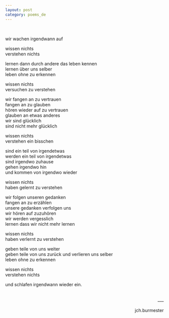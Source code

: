 ```yaml
---
layout: post
category: poems_de
---
```


<br />

wir wachen irgendwann auf

wissen nichts<br />
verstehen nichts

lernen dann durch andere das leben kennen<br />
lernen über uns selber<br />
leben ohne zu erkennen

wissen nichts<br />
versuchen zu verstehen

wir fangen an zu vertrauen<br />
fangen an zu glauben<br />
hören wieder auf zu vertrauen<br />
glauben an etwas anderes<br />
wir sind glücklich<br />
sind nicht mehr glücklich

wissen nichts<br />
verstehen ein bisschen

sind ein teil von irgendetwas<br />
werden ein teil von irgendetwas<br />
sind irgendwo zuhause<br />
gehen irgendwo hin<br />
und kommen von irgendwo wieder

wissen nichts<br />
haben gelernt zu verstehen

wir folgen unseren gedanken<br />
fangen an zu erzählen<br />
unsere gedanken verfolgen uns<br />
wir hören auf zuzuhören<br />
wir werden vergesslich<br />
lernen dass wir nicht mehr lernen

wissen nichts<br />
haben verlernt zu verstehen

geben teile von uns weiter<br />
geben teile von uns zurück und verlieren uns selber<br />
leben ohne zu erkennen

wissen nichts<br />
verstehen nichts

und schlafen irgendwann wieder ein.

<br />
<div align="right">___</div><br />
<div align="right">jch.burmester</div>
